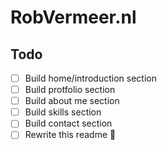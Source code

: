 # RobVermeer.nl

## Todo

- [ ] Build home/introduction section
- [ ] Build protfolio section
- [ ] Build about me section
- [ ] Build skills section
- [ ] Build contact section
- [ ] Rewrite this readme 🤪
